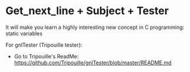 # Get_next_line + Subject + Tester

It will make you learn a highly interesting new concept in C programming: static variables

For gnlTester (Tripouille tester):
 - Go to Tripouille's ReadMe: https://github.com/Tripouille/gnlTester/blob/master/README.md

